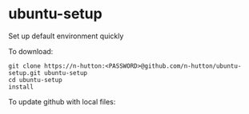 ubuntu-setup
============

Set up default environment quickly

To download:  

	git clone https://n-hutton:<PASSWORD>@github.com/n-hutton/ubuntu-setup.git ubuntu-setup
	cd ubuntu-setup
	install

To update github with local files:
